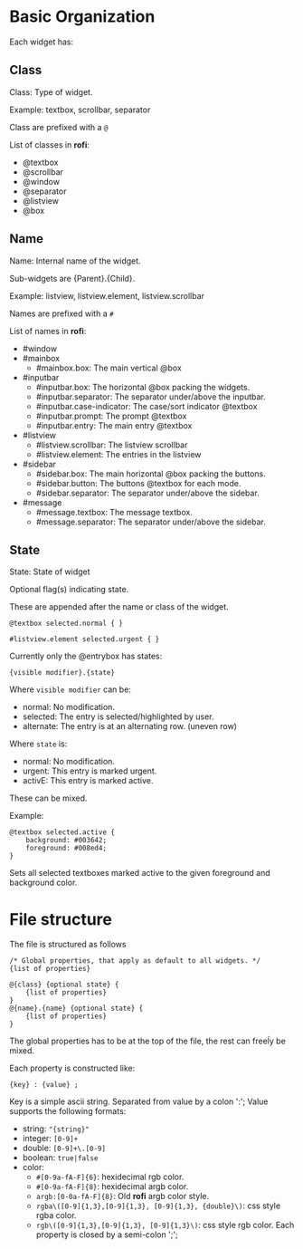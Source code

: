 # Basic Organization 

Each widget has:

## Class

Class: Type of widget. 

Example: textbox, scrollbar, separator

Class are prefixed with a `@`


List of classes in **rofi**:

 * @textbox
 * @scrollbar
 * @window
 * @separator
 * @listview
 * @box

## Name

Name: Internal name of the widget.

Sub-widgets are {Parent}.{Child}.

Example: listview, listview.element, listview.scrollbar

Names are prefixed with a `#`

List of names in **rofi**:

 * #window
 * #mainbox
   * #mainbox.box: The main vertical @box
 * #inputbar
   * #inputbar.box: The horizontal @box packing the widgets.
   * #inputbar.separator: The separator under/above the inputbar.
   * #inputbar.case-indicator: The case/sort indicator @textbox
   * #inputbar.prompt: The prompt @textbox
   * #inputbar.entry: The main entry @textbox
 * #listview
    * #listview.scrollbar: The listview scrollbar
    * #listview.element: The entries in the listview
 * #sidebar
   * #sidebar.box: The main horizontal @box packing the buttons.
   * #sidebar.button: The buttons @textbox for each mode.
   * #sidebar.separator: The separator under/above the sidebar.
 * #message
   * #message.textbox: The message textbox.
   * #message.separator: The separator under/above the sidebar.

## State

State: State of widget

Optional flag(s) indicating state. 

These are appended after the name or class of the widget.

`@textbox selected.normal { }` 

`#listview.element selected.urgent { }` 

Currently only the @entrybox has states:

`{visible modifier}.{state}`

Where `visible modifier` can be:
 * normal: No modification.
 * selected: The entry is selected/highlighted by user.
 * alternate: The entry is at an alternating row. (uneven row) 

Where `state` is:
 * normal: No modification.
 * urgent: This entry is marked urgent.
 * activE: This entry is marked active.

These can be mixed.

Example:
```
@textbox selected.active { 
    background: #003642;
    foreground: #008ed4;
}
```

Sets all selected textboxes marked active to the given foreground and background color.

# File structure

The file is structured as follows

```
/* Global properties, that apply as default to all widgets. */
{list of properties}

@{class} {optional state} {
    {list of properties}
}
@{name}.{name} {optional state} {
    {list of properties}
}
```

The global properties has to be at the top of the file, the rest can freeĺy be mixed.

Each property is constructed like:
```
{key} : {value} ;
```
Key is a simple ascii string.
Separated from value by a colon ':';
Value supports the following formats:

 * string:  `"{string}"`
 * integer: `[0-9]+`
 * double:  `[0-9]+\.[0-9]`
 * boolean: `true|false`
 * color:    
    * `#[0-9a-fA-F]{6}`: hexidecimal rgb color.
    * `#[0-9a-fA-F]{8}`:  hexidecimal argb color.
    * `argb:[0-0a-fA-F]{8}`: Old **rofi** argb color style. 
    * `rgba\([0-9]{1,3},[0-9]{1,3}, [0-9]{1,3}, {double}\)`: css style rgba color.
    * `rgb\([0-9]{1,3},[0-9]{1,3}, [0-9]{1,3}\)`: css style rgb color.
Each property is closed by a semi-colon ';';
